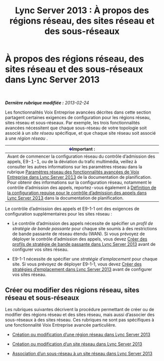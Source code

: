 ﻿---
title: 'Lync Server 2013 : À propos des régions réseau, des sites réseau et des sous-réseaux'
TOCTitle: À propos des régions réseau, des sites réseau et des sous-réseaux
ms:assetid: 6662123a-d011-408c-a290-92b2a8589943
ms:mtpsurl: https://technet.microsoft.com/fr-fr/library/Gg398467(v=OCS.15)
ms:contentKeyID: 49297449
ms.date: 05/20/2016
mtps_version: v=OCS.15
ms.translationtype: HT
---

# À propos des régions réseau, des sites réseau et des sous-réseaux dans Lync Server 2013

 

_**Dernière rubrique modifiée :** 2013-02-24_

Les fonctionnalités Voix Entreprise avancées décrites dans cette section partagent certaines exigences de configuration pour les régions réseau, sites réseau et sous-réseaux. Par exemple, les trois fonctionnalités avancées nécessitent que chaque sous-réseau de votre topologie soit associé à un *site réseau* spécifique, et que chaque site réseau soit associé à une *région réseau* .

<table>
<thead>
<tr class="header">
<th><img src="images/Gg425917.important(OCS.15).gif" title="important" alt="important" />Important :</th>
</tr>
</thead>
<tbody>
<tr class="odd">
<td>Avant de commencer la configuration réseau du contrôle d’admission des appels, E9-1-1, ou de la déviation du trafic multimédia, veillez à consulter les autres informations sur les paramètres réseau dans la rubrique <a href="lync-server-2013-network-settings-for-the-advanced-enterprise-voice-features.md">Paramètres réseau des fonctionnalités avancées de Voix Entreprise dans Lync Server 2013</a> de la documentation de planification. Pour obtenir des informations sur la configuration réseau, notamment le contrôle d’admission des appels, reportez-vous également à <a href="lync-server-2013-defining-your-requirements-for-call-admission-control.md">Définition de la configuration requise pour le contrôle d’admission des appels dans Lync Server 2013</a> dans la documentation de planification.</td>
</tr>
</tbody>
</table>


Le contrôle d’admission des appels et E9-1-1 ont des exigences de configuration supplémentaires pour les sites réseau :

  - Le contrôle d’admission des appels nécessite de spécifier un *profil de stratégie de bande passante* pour chaque site soumis à des restrictions de bande passante de réseau étendu (WAN). Si vous prévoyez de déployer le contrôle d’admission des appels, vous devez [Créer des profils de stratégie de bande passante dans Lync Server 2013](lync-server-2013-create-bandwidth-policy-profiles.md) avant de configurer vos sites réseau.

  - E9-1-1 nécessite de spécifier une *stratégie d’emplacement* pour chaque site. Si vous prévoyez de déployer E9-1-1, vous devez [Créer des stratégies d’emplacement dans Lync Server 2013](lync-server-2013-create-location-policies.md) avant de configurer vos sites réseau.

## Créer ou modifier des régions réseau, sites réseau et sous-réseaux

Les rubriques suivantes décrivent la procédure permettant de créer ou de modifier des régions réseau et des sites réseau, mais aussi d’associer des sous-réseaux à des sites réseau. Ces rubriques ne sont pas spécifiques à une fonctionnalité Voix Entreprise avancée particulière.

  - [Création ou modification d’une région réseau dans Lync Server 2013](lync-server-2013-create-or-modify-a-network-region.md)

  - [Création ou modification d’un site réseau dans Lync Server 2013](lync-server-2013-create-or-modify-a-network-site.md)

  - [Association d’un sous-réseau à un site réseau dans Lync Server 2013](lync-server-2013-associate-a-subnet-with-a-network-site.md)

